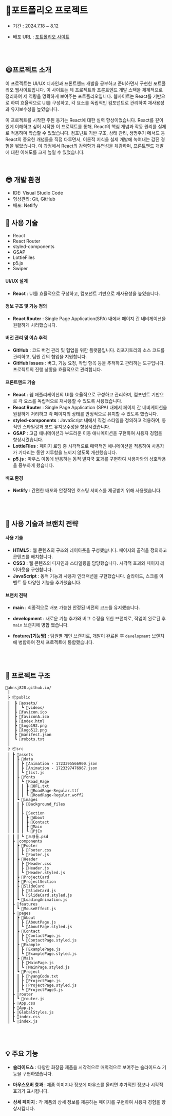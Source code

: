 # 🦆포트폴리오 프로젝트

<!-- <img src="./etude.gif" alt="etude"/><br /> -->

<!-- - 기간 : 2024.7.29 ~ 8.12 -->

- 기간 : 2024.7.18 ~ 8.12

- 배포 URL : [포트폴리오 사이트](https://ahn-portfolio.netlify.app/)

<br /><br />

## 😃프로젝트 소개

이 프로젝트는 UI/UX 디자인과 프론트엔드 개발을 공부하고 준비하면서 구현한 포트폴리오 웹사이트입니다. 이 사이트는 제 프로젝트와 프론트엔드 개발 스택을 체계적으로 정리하여 제 역량을 명확하게 보여주는 포트폴리오입니다. 웹사이트는 React를 기반으로 하여 효율적으로 UI를 구성하고, 각 요소를 독립적인 컴포넌트로 관리하여 재사용성과 유지보수성을 높였습니다.

이 프로젝트를 시작한 주된 동기는 React에 대한 실력 향상이었습니다. React를 깊이 있게 이해하고 싶어 시작한 이 프로젝트를 통해, React의 핵심 개념과 작동 원리를 실제로 적용하며 학습할 수 있었습니다. 컴포넌트 기반 구조, 상태 관리, 생명주기 메서드 등 React의 중요한 개념들을 직접 다루면서, 이론적 지식을 실제 개발에 녹여내는 값진 경험을 쌓았습니다. 이 과정에서 React의 강력함과 유연성을 체감하며, 프론트엔드 개발에 대한 이해도를 크게 높일 수 있었습니다.

<!-- 이 프로젝트는 UI/UX 디자인과 프론트엔드 개발 역량을 보여주는 포트폴리오 웹사이트입니다. React를 기반으로 구현하여 효율적인 UI 구성과 높은 재사용성, 유지보수성을 달성했습니다. 이 프로젝트는 React 실력 향상을 위해 시작되었으며, 개발 과정에서 React의 핵심 개념과 작동 원리를 깊이 있게 학습하고 적용할 수 있었습니다. 결과적으로 프론트엔드 개발에 대한 이해도를 크게 높이는 값진 경험이 되었습니다. -->

<br />

## 😎 개발 환경

- IDE: Visual Studio Code
- 형상관리: Git, GitHub
- 배포: Netlify

<!-- React: UI를 효율적으로 구성하고, 컴포넌트 기반으로 재사용성을 높였습니다.
React Router: Single Page Application(SPA) 내에서 페이지 간 네비게이션을 원활하게 처리했습니다.
styled-components: 동적인 스타일링과 코드 유지보수성을 향상시키기 위해 사용했습니다.
GSAP: 고급 애니메이션과 부드러운 이동 효과를 구현하여 사용자 경험을 개선했습니다.
LottieFiles: 페이지 로딩 시 매력적인 애니메이션을 적용하여 대기 시간을 줄였습니다.
p5.js: 마우스 이동에 반응하는 동적 발자국 효과를 구현했습니다.
Netlify: 간편한 배포와 안정적인 호스팅을 제공받기 위해 사용했습니다. -->

## 🧐 사용 기술

- React
- React Router
- styled-components
- GSAP
- LottieFiles
- p5.js
- Swiper

<!-- React: UI 컴포넌트를 모듈화하고, 상태 관리와 컴포넌트 생명주기를 이해하는 데 도움을 주었습니다.
React Router: 페이지 간의 네비게이션을 관리하고, SPA에서 페이지 상태를 유지하도록 지원합니다.
styled-components: 컴포넌트의 스타일을 JavaScript 내에서 직접 정의하고 관리할 수 있습니다.
GSAP: 고급 애니메이션을 구현하고, 부드러운 사용자 경험을 제공합니다.
LottieFiles: 로딩 애니메이션을 통해 사용자가 기다리는 동안 지루함을 덜어줍니다.
p5.js: 동적이고 인터랙티브한 시각 효과를 생성합니다. -->

#### UI/UX 설계

- **React** : UI를 효율적으로 구성하고, 컴포넌트 기반으로 재사용성을 높였습니다.

#### 정보 구조 및 기능 정의

- **React Router** : Single Page Application(SPA) 내에서 페이지 간 네비게이션을 원활하게 처리했습니다.

#### 버전 관리 및 이슈 추적

- **GitHub** : 코드 버전 관리 및 협업을 위한 플랫폼입니다. 리포지토리의 소스 코드를 관리하고, 팀원 간의 협업을 지원합니다.
- **GitHub Issues** : 버그, 기능 요청, 작업 항목 등을 추적하고 관리하는 도구입니다. 프로젝트의 진행 상황을 효율적으로 관리합니다.

#### 프론트엔드 기술

- **React** : 웹 애플리케이션의 UI를 효율적으로 구성하고 관리하며, 컴포넌트 기반으로 각 요소를 독립적으로 재사용할 수 있도록 사용했습니다.
- **React Router** : Single Page Application (SPA) 내에서 페이지 간 네비게이션을 원활하게 처리하고 각 페이지의 상태를 안정적으로 유지할 수 있도록 했습니다.
- **styled-components** : JavaScript 내에서 직접 스타일을 정의하고 적용하여, 동적인 스타일링과 코드 유지보수성을 향상시켰습니다.
- **GSAP** : 고급 애니메이션과 부드러운 이동 애니메이션을 구현하여 사용자 경험을 향상시켰습니다.
- **LottieFiles** : 페이지 로딩 중 시각적으로 매력적인 애니메이션을 적용하여 사용자가 기다리는 동안 지루함을 느끼지 않도록 개선했습니다.
- **p5.js** : 마우스 이동에 반응하는 동적 발자국 효과를 구현하여 사용자와의 상호작용을 풍부하게 했습니다.

#### 배포 환경

- **Netlify** : 간편한 배포와 안정적인 호스팅 서비스를 제공받기 위해 사용했습니다.

<br /><br />

## 🧐 사용 기술과 브랜치 전략

#### 사용 기술

- **HTML5** : 웹 콘텐츠의 구조와 레이아웃을 구성했습니다. 페이지의 골격을 정의하고 콘텐츠를 배치합니다.
- **CSS3** : 웹 콘텐츠의 디자인과 스타일링을 담당했습니다. 시각적 효과와 페이지 레이아웃을 구현합니다.
- **JavaScript** : 동적 기능과 사용자 인터랙션을 구현했습니다. 슬라이드, 스크롤 이벤트 등 다양한 기능을 추가했습니다.

#### 브랜치 전략

- **main** : 최종적으로 배포 가능한 안정된 버전의 코드를 유지했습니다.
- **development** : 새로운 기능 추가와 버그 수정을 위한 브랜치로, 작업이 완료된 후 `main` 브랜치에 병합 했습니다.
- **feature/[기능명]** : 팀원별 개인 브랜치로, 개발이 완료된 후 `development` 브랜치에 병합하여 전체 프로젝트에 통합했습니다.
    <!-- - **hotfix/[수정명]** : 긴급한 버그 수정 작업을 위한 브랜치입니다. 수정 완료 후 `main`과 `development` 브랜치에 병합됩니다. -->
    <!-- - **release/[버전명]** : 배포 준비가 완료된 기능을 포함한 브랜치입니다. 최종 테스트 후 `main`과 `development` 브랜치에 병합됩니다. -->

    <!-- main: 안정적인 프로덕션 코드가 배포되는 브랜치입니다.
  develop: 개발 중인 기능을 통합하는 브랜치입니다.
  feature/pages: 각 페이지별로 작업하는 브랜치로, example 페이지와 project 페이지는 같은 형식이므로 같은 브랜치에서 작업하였습니다. -->

<br /><br />

## 📁 프로젝트 구조

```
🦆ahnsj828.github.io/
 ┃
 ┣ 📦public
 ┃  ┣ 📂assets/
 ┃  ┃  ┗ 📂videos/
 ┃  ┣ 📃favicon.ico
 ┃  ┣ 📃faviconA.ico
 ┃  ┣ 📃index.html
 ┃  ┣ 📃logo192.png
 ┃  ┣ 📃logo512.png
 ┃  ┣ 📃manifest.json
 ┃  ┗ 📃robots.txt
 ┃
 ┣ 📦src
 ┃ ┣ 📂assets
 ┃ ┃ ┣ 📂data
 ┃ ┃ ┃ ┣ 📜Animation - 1723395566900.json
 ┃ ┃ ┃ ┣ 📜Animation - 1723397476967.json
 ┃ ┃ ┃ ┗ 📜list.js
 ┃ ┃ ┣ 📂fonts
 ┃ ┃ ┃ ┗ 📂Road_Rage
 ┃ ┃ ┃ ┃ ┣ 📜OFL.txt
 ┃ ┃ ┃ ┃ ┣ 📜RoadRage-Regular.ttf
 ┃ ┃ ┃ ┃ ┗ 📜RoadRage-Regular.woff2
 ┃ ┃ ┗ 📂images
 ┃ ┃ ┃ ┣ 📂Background_files
 ┃ ┃ ┃ ┃
 ┃ ┃ ┃ ┣ 📂Section
 ┃ ┃ ┃ ┃ ┣ 📂About
 ┃ ┃ ┃ ┃ ┣ 📂Contact
 ┃ ┃ ┃ ┃ ┣ 📂Main
 ┃ ┃ ┃ ┃ ┗ 📂PjEx
 ┃ ┃ ┃ ┗ 📜도형들.psd
 ┃ ┣ 📂components
 ┃ ┃ ┣ 📂Footer
 ┃ ┃ ┃ ┣ 📜Footer.css
 ┃ ┃ ┃ ┗ 📜Footer.js
 ┃ ┃ ┣ 📂Header
 ┃ ┃ ┃ ┣ 📜Header.css
 ┃ ┃ ┃ ┣ 📜Header.js
 ┃ ┃ ┃ ┗ 📜Header.styled.js
 ┃ ┃ ┣ 📂ProjectCard
 ┃ ┃ ┣ 📂ProjectSection
 ┃ ┃ ┣ 📂SlideCard
 ┃ ┃ ┃ ┣ 📜SlideCard.js
 ┃ ┃ ┃ ┗ 📜SlideCard.styled.js
 ┃ ┃ ┗ 📜LoadingAnimation.js
 ┃ ┣ 📂features
 ┃ ┃ ┗ 📜MouseEffect.js
 ┃ ┣ 📂pages
 ┃ ┃ ┣ 📂About
 ┃ ┃ ┃ ┣ 📜AboutPage.js
 ┃ ┃ ┃ ┗ 📜AboutPage.styled.js
 ┃ ┃ ┣ 📂Contact
 ┃ ┃ ┃ ┣ 📜ContactPage.js
 ┃ ┃ ┃ ┗ 📜ContactPage.styled.js
 ┃ ┃ ┣ 📂Example
 ┃ ┃ ┃ ┣ 📜ExamplePage.js
 ┃ ┃ ┃ ┗ 📜ExamplePage.styled.js
 ┃ ┃ ┣ 📂Main
 ┃ ┃ ┃ ┣ 📜MainPage.js
 ┃ ┃ ┃ ┗ 📜MainPage.styled.js
 ┃ ┃ ┗ 📂Project
 ┃ ┃ ┃ ┣ 📜hyangCode.txt
 ┃ ┃ ┃ ┣ 📜ProjectPage.js
 ┃ ┃ ┃ ┣ 📜ProjectPage.styled.js
 ┃ ┃ ┃ ┗ 📜ProjectPage3.js
 ┃ ┣ 📂router
 ┃ ┃ ┗ 📜router.js
 ┃ ┣ 📜App.css
 ┃ ┣ 📜App.js
 ┃ ┣ 📜GlobalStyles.js
 ┃ ┣ 📜index.css
 ┃ ┗ 📜index.js
```

<br /><br />

## 💡 주요 기능

- **슬라이드쇼** : 다양한 화장품 제품을 시각적으로 매력적으로 보여주는 슬라이드쇼 기능을 구현하였습니다.

- **마우스오버 효과** : 제품 이미지나 정보에 마우스를 올리면 추가적인 정보나 시각적 효과가 표시됩니다.

- **상세 페이지** : 각 제품의 상세 정보를 제공하는 페이지를 구현하여 사용자 경험을 향상시킵니다.

<!-- 어바웃 페이지: 두 개의 주요 섹션으로 구성됩니다.

"About Me" 섹션: 개인적인 다짐과 목표를 담고 있습니다.
"My Skills" 섹션: 기술, 도구의 숙련도와 활용 능력을 소개하며, 기술 아이콘에 마우스를 올리면 설명이 표시됩니다.
프로젝트 페이지: 스와이퍼를 사용하여 프로젝트를 슬라이드 형태로 보여줍니다. 프로젝트 제목, 영상, 사용된 툴 아이콘, GitHub 및 Figma 링크가 포함됩니다.

예제 페이지: 스와이퍼를 활용하여 예제 요소를 슬라이드 형태로 보여줍니다. 예제 제목, 영상, 사용된 툴 아이콘, GitHub 및 Figma 링크가 포함됩니다.

컨택트 페이지: GSAP을 활용하여 이미지와 애니메이션 효과를 구현하고, 아이콘에 마우스를 오버하면 다양한 효과와 기능이 나타납니다. 전화, 이메일, GitHub 페이지로 이동할 수 있는 기능을 제공합니다. -->

<!-- < claude > -->
<!-- # 포트폴리오 웹사이트

## 😃 프로젝트 소개
이 프로젝트는 UI/UX 디자인과 프론트엔드 개발 역량을 보여주는 포트폴리오 웹사이트입니다. React를 기반으로 구현하여 효율적인 UI 구성과 높은 재사용성, 유지보수성을 달성했습니다. 이 프로젝트를 통해 React의 핵심 개념과 작동 원리를 깊이 있게 학습하고 적용할 수 있었으며, 프론트엔드 개발에 대한 이해도를 크게 높이는 값진 경험이 되었습니다.

웹사이트는 따뜻한 색감을 사용하여 부드러운 분위기를 연출하고자 했으며, 최신 기술 스택과 도구들을 활용하여 사용자 경험을 향상시켰습니다.

## 😎 개발 환경
- IDE: Visual Studio Code
- 형상관리: Git, GitHub
- 배포: Netlify

## 🧐 사용 기술
- React
- React Router
- styled-components
- GSAP
- LottieFiles
- p5.js
- Swiper

## 브랜치 전략
- main: 프로덕션 브랜치
- develop: 개발 브랜치
- feature/home: 홈 페이지
- feature/about: About 페이지
- feature/project-example: Project 및 Example 페이지
- feature/contact: Contact 페이지

## 💡 주요 기능

### 홈 페이지
- 웹사이트의 메인 진입점으로, 전체적인 디자인 콘셉트 소개

### About 페이지
- "About Me" 섹션: 개인적인 다짐과 목표 소개
- "My Skills" 섹션: 보유 기술, 도구의 숙련도, 활용 능력 소개
- 기술 아이콘에 마우스 오버 시 해당 기술에 대한 설명 표시

### Project 페이지
- Swiper를 활용한 프로젝트 슬라이드 형태 구현
- 프로젝트 제목, 소개 영상, 사용 툴 아이콘 표시
- 프로젝트 페이지, GitHub 저장소, Figma 파일로 이동 가능한 링크 제공

### Example 페이지
- Project 페이지와 유사한 구조로 예제 요소들을 슬라이드 형태로 소개
- 예제 제목, 소개 영상, 사용 툴 아이콘 표시
- 예제 페이지, GitHub 저장소, Figma 파일로 이동 가능한 링크 제공

### Contact 페이지
- GSAP을 활용한 자연스러운 등장 애니메이션 및 자동차 이미지 반복 애니메이션 구현
- 아이콘에 마우스 오버 시 다양한 효과와 정보 표시
- 전화, 이메일 전송, GitHub 페이지로 이동 가능한 기능 제공

### 전체 페이지 공통 기능
- React Router를 사용한 SPA 구현으로 페이지 간 네비게이션 및 상태 유지
- styled-components를 활용한 동적 스타일링 및 코드 유지보수성 향상
- GSAP을 이용한 부드러운 애니메이션 효과로 사용자 경험 개선
- LottieFiles를 활용한 로딩 애니메이션으로 사용자 대기 시간 개선
- p5.js를 사용한 마우스 이동에 반응하는 동적 발자국 효과 구현 (About 페이지)

이 프로젝트를 통해 React 기반의 웹 개발 실력을 향상시키고, 다양한 라이브러리와 툴을 활용하는 능력을 키웠습니다. 특히 컴포넌트 기반 구조, 상태 관리, 라우팅 등 React의 핵심 개념을 실제 프로젝트에 적용하며 깊이 있게 이해할 수 있었습니다. -->
